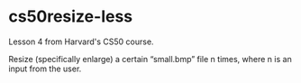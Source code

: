 # cs50resize-less

Lesson 4 from Harvard's CS50 course.

Resize (specifically enlarge) a certain “small.bmp” file n times, where n is an input from the user. 
